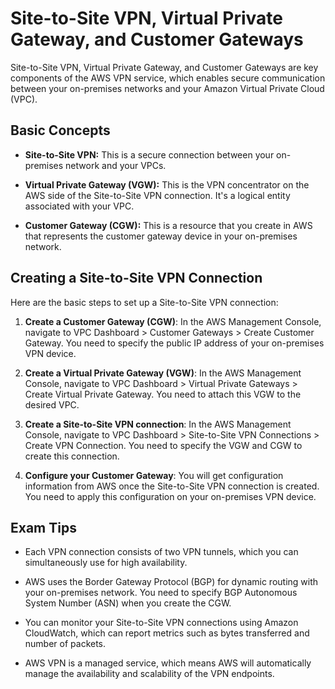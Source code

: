 # Site-to-Site VPN, Virtual Private Gateway, and Customer Gateways

Site-to-Site VPN, Virtual Private Gateway, and Customer Gateways are key components of the AWS VPN service, which enables secure communication between your on-premises networks and your Amazon Virtual Private Cloud (VPC).

## Basic Concepts

- **Site-to-Site VPN:** This is a secure connection between your on-premises network and your VPCs.

- **Virtual Private Gateway (VGW):** This is the VPN concentrator on the AWS side of the Site-to-Site VPN connection. It's a logical entity associated with your VPC.

- **Customer Gateway (CGW):** This is a resource that you create in AWS that represents the customer gateway device in your on-premises network.

## Creating a Site-to-Site VPN Connection

Here are the basic steps to set up a Site-to-Site VPN connection:

1. **Create a Customer Gateway (CGW)**: In the AWS Management Console, navigate to VPC Dashboard > Customer Gateways > Create Customer Gateway. You need to specify the public IP address of your on-premises VPN device.

2. **Create a Virtual Private Gateway (VGW)**: In the AWS Management Console, navigate to VPC Dashboard > Virtual Private Gateways > Create Virtual Private Gateway. You need to attach this VGW to the desired VPC.

3. **Create a Site-to-Site VPN connection**: In the AWS Management Console, navigate to VPC Dashboard > Site-to-Site VPN Connections > Create VPN Connection. You need to specify the VGW and CGW to create this connection.

4. **Configure your Customer Gateway**: You will get configuration information from AWS once the Site-to-Site VPN connection is created. You need to apply this configuration on your on-premises VPN device.

## Exam Tips

- Each VPN connection consists of two VPN tunnels, which you can simultaneously use for high availability.

- AWS uses the Border Gateway Protocol (BGP) for dynamic routing with your on-premises network. You need to specify BGP Autonomous System Number (ASN) when you create the CGW.

- You can monitor your Site-to-Site VPN connections using Amazon CloudWatch, which can report metrics such as bytes transferred and number of packets.

- AWS VPN is a managed service, which means AWS will automatically manage the availability and scalability of the VPN endpoints.